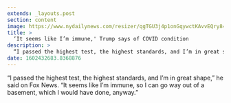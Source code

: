 ```yaml
--- 
extends: _layouts.post 
section: content 
image: https://www.nydailynews.com/resizer/qgTGU3j4p1onGqywctKAvvEQry8=/1200x0/center/top/cloudfront-us-east-1.images.arcpublishing.com/tronc/SSJPF423LJC27LYHKPWIOUR5SQ.JPG 
title: > 
  ‘It seems like I’m immune,' Trump says of COVID condition 
description: > 
  “I passed the highest test, the highest standards, and I’m in great shape,” he said on Fox News.“It seems like I’m immune, so I can go way out of a basement, which I would have done, anyway.” 
date: 1602432683.8368876 
--- 
```

“I passed the highest test, the highest standards, and I’m in great shape,” he said on Fox News. “It seems like I’m immune, so I can go way out of a basement, which I would have done, anyway.”